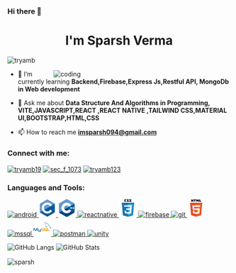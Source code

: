 ### Hi there 👋
<h1 align="center">I'm Sparsh Verma</h1>
<p align="left"> <img src="https://komarev.com/ghpvc/?username=sparshrex&label=Profile%20views&color=0e75b6&style=flat" alt="tryamb" /> </p>

<!-- add image-->
<img align="right" alt="coding" width="400" src="https://developer.android.com/static/studio/preview/features/images/live-edit-only-device.gif">

<!-- change it-->
- 🌱 I’m currently learning **Backend,Firebase,Express Js,Restful API, MongoDb in Web development**

- 💬 Ask me about **Data Structure And Algorithms in Programming, VITE,JAVASCRIPT,REACT ,REACT NATIVE ,TAILWIND CSS,MATERIAL UI,BOOTSTRAP,HTML,CSS**

<!-- change email-->
- 📫 How to reach me **imsparsh094@gmail.com**

<!-- change linkedin, hackerrank, leetcode aur bhi jo ho-->
<h3 align="left">Connect with me:</h3>
<p align="left">
<a href="https://www.linkedin.com/in/sparsh-verma-043862205/" target="blank"><img align="center" src="https://raw.githubusercontent.com/rahuldkjain/github-profile-readme-generator/master/src/images/icons/Social/linked-in-alt.svg" alt="tryamb19" height="30" width="40" /></a>
<a href="https://www.hackerrank.com/sec_f_1073" target="blank"><img align="center" src="https://raw.githubusercontent.com/rahuldkjain/github-profile-readme-generator/master/src/images/icons/Social/hackerrank.svg" alt="sec_f_1073" height="30" width="40" /></a>
<a href="https://leetcode.com/imsparsh09/" target="blank"><img align="center" src="https://raw.githubusercontent.com/rahuldkjain/github-profile-readme-generator/master/src/images/icons/Social/leet-code.svg" alt="tryamb123" height="30" width="40" /></a>
</p>

<!-- change it-->
<h3 align="left">Languages and Tools:</h3>
<p align="left"> <a href="https://developer.android.com" target="_blank" rel="noreferrer"> <img src="https://raw.githubusercontent.com/rahuldkjain/github-profile-readme-generator/master/src/images/icons/Social/leet-code.svg" alt="android" width="40" height="40"/> </a> <a href="https://www.cprogramming.com/" target="_blank" rel="noreferrer"> <img src="https://raw.githubusercontent.com/devicons/devicon/master/icons/c/c-original.svg" alt="c" width="40" height="40"/> </a> <a href="https://www.w3schools.com/cpp/" target="_blank" rel="noreferrer"> <img src="https://raw.githubusercontent.com/devicons/devicon/master/icons/cplusplus/cplusplus-original.svg" alt="cplusplus" width="40" height="40"/> </a> <a href="https://www.w3schools.com/cs/" target="_blank" rel="noreferrer"> <img src="https://cdn-ckjba.nitrocdn.com/XvHIXtRQMUYzLjoXbfBpiwAcydcSSOVj/assets/images/optimized/rev-d85625b/www.ciat.edu/wp-content/uploads/2022/10/react-logo.svg"
" alt="reactnative" width="40" height="40"/> </a> <a href="https://www.w3schools.com/css/" target="_blank" rel="noreferrer"> <img src="https://raw.githubusercontent.com/devicons/devicon/master/icons/css3/css3-original-wordmark.svg" alt="css3" width="40" height="40"/> </a> <a href="https://firebase.google.com/" target="_blank" rel="noreferrer"> <img src="https://www.vectorlogo.zone/logos/firebase/firebase-icon.svg" alt="firebase" width="40" height="40"/> </a> <a href="https://git-scm.com/" target="_blank" rel="noreferrer"> <img src="https://www.vectorlogo.zone/logos/git-scm/git-scm-icon.svg" alt="git" width="40" height="40"/> </a> <a href="https://www.w3.org/html/" target="_blank" rel="noreferrer"> <img src="https://raw.githubusercontent.com/devicons/devicon/master/icons/html5/html5-original-wordmark.svg" alt="html5" width="40" height="40"/> </a> <a height="40"/> </a> <a href="https://www.microsoft.com/en-us/sql-server" target="_blank" rel="noreferrer"> <img src="https://www.svgrepo.com/show/303229/microsoft-sql-server-logo.svg" alt="mssql" width="40" height="40"/> </a> <a href="https://www.mysql.com/" target="_blank" rel="noreferrer"> <img src="https://raw.githubusercontent.com/devicons/devicon/master/icons/mysql/mysql-original-wordmark.svg" alt="mysql" width="40" height="40"/> </a> <a href="https://postman.com" target="_blank" rel="noreferrer"> <img src="https://www.vectorlogo.zone/logos/getpostman/getpostman-icon.svg" alt="postman" width="40" height="40"/> </a> <a href="https://unity.com/" target="_blank" rel="noreferrer"> <img src="https://www.vectorlogo.zone/logos/unity3d/unity3d-icon.svg" alt="unity" width="40" height="40"/> </a> </p>

![GitHub Langs](https://github-readme-stats.vercel.app/api/top-langs?username=sparshrex&theme=tokyonight)
![GitHub Stats](https://github-readme-stats.vercel.app/api?username=sparshrex&theme=tokyonight)

<p><img align="center" src="https://github-readme-streak-stats.herokuapp.com/?user=sparshrex&" alt="sparsh" /></p>


